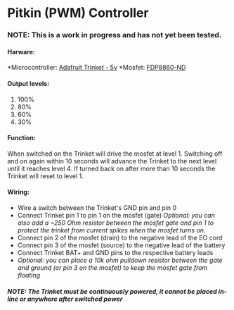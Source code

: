 # Pitkin (PWM) Controller

### NOTE: This is a work in progress and has not yet been tested.

#### Harware:
*Microcontroller: [Adafruit Trinket - 5v](https://www.mouser.com/ProductDetail/Adafruit/1501?qs=sGAEpiMZZMsMyYRRhGMFNoKLjmgWf%252BLuSLcK67n%2Fm2U%3D)
*Mosfet: [FDP8860-ND](https://www.mouser.com/ProductDetail/ON-Semiconductor-Fairchild/FDP8860?qs=%2Fha2pyFaduh9C5letIlxnJh7zDohuxxUrs4l5qn1oz4%3D)

#### Output levels:
1. 100%
2. 80%
3. 60%
4. 30%

#### Function:
When switched on the Trinket will drive the mosfet at level 1.  Switching off and on again within 10 seconds will advance the Trinket to the next level until it reaches level 4.  If turned back on after more than 10 seconds the Trinket will reset to level 1.

#### Wiring:
  * Wire a switch between the Trinket's GND pin and pin 0
  * Connect Trinket pin 1 to pin 1 on the mosfet (gate) *Optional: you can also add a ~250 Ohm resistor between the mosfet gate and pin 1 to protect the trinket from current spikes when the mosfet turns on.*
  * Connect pin 2 of the mosfet (drain) to the negative lead of the EO cord
  * Connect pin 3 of the mosfet (source) to the negative lead of the battery
  * Connect Trinket BAT+ and GND pins to the respective battery leads
  * *Optional: you can place a 10k ohm pulldown resistor between the gate and ground (or pin 3 on the mosfet) to keep the mosfet gate from floating*
##### NOTE: The Trinket must be continuously powered, it cannot be placed in-line or anywhere after switched power
